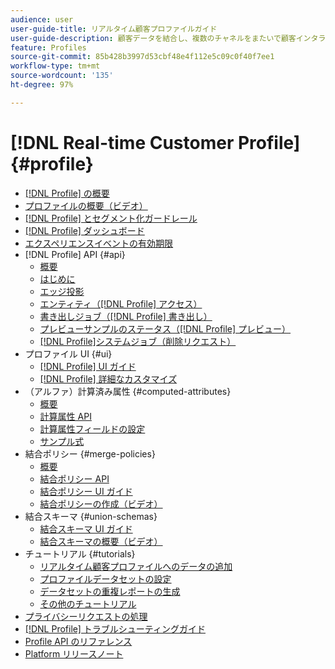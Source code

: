 ```yaml
---
audience: user
user-guide-title: リアルタイム顧客プロファイルガイド
user-guide-description: 顧客データを結合し、複数のチャネルをまたいで顧客インタラクションの全体像を作り出します。
feature: Profiles
source-git-commit: 85b428b3997d53cbf48e4f112e5c09c0f40f7ee1
workflow-type: tm+mt
source-wordcount: '135'
ht-degree: 97%

---
```



# [!DNL Real-time Customer Profile] {#profile}

* [[!DNL Profile] の概要](home.md)
* [プロファイルの概要（ビデオ）](video/profile-overview.md)
* [[!DNL Profile] とセグメント化ガードレール](guardrails.md)
* [[!DNL Profile] ダッシュボード](ui/profile-dashboard.md)
* [エクスペリエンスイベントの有効期限](event-expirations.md)
* [!DNL Profile] API {#api}
   * [概要](api/overview.md)
   * [はじめに](api/getting-started.md)
   * [エッジ投影](api/edge-projections.md)
   * [エンティティ（[!DNL Profile] アクセス）](api/entities.md)
   * [書き出しジョブ（[!DNL Profile] 書き出し）](api/export-jobs.md)
   * [プレビューサンプルのステータス（[!DNL Profile] プレビュー）](api/preview-sample-status.md)
   * [[!DNL Profile]システムジョブ（削除リクエスト）](api/profile-system-jobs.md)
* プロファイル UI {#ui}
   * [[!DNL Profile] UI ガイド](ui/user-guide.md)
   * [[!DNL Profile] 詳細なカスタマイズ](ui/profile-customization.md)
* （アルファ）計算済み属性 {#computed-attributes}
   * [概要](computed-attributes/overview.md)
   * [計算属性 API](computed-attributes/ca-api.md)
   * [計算属性フィールドの設定](computed-attributes/configure-api.md)
   * [サンプル式](computed-attributes/expressions.md)
* 結合ポリシー {#merge-policies}
   * [概要](merge-policies/overview.md)
   * [結合ポリシー API](api/merge-policies.md)
   * [結合ポリシー UI ガイド](merge-policies/ui-guide.md)
   * [結合ポリシーの作成（ビデオ）](video/create-merge-policies.md)
* 結合スキーマ {#union-schemas}
   * [結合スキーマ UI ガイド](ui/union-schema.md)
   * [結合スキーマの概要（ビデオ）](video/union-schemas-overview.md)
* チュートリアル {#tutorials}
   * [リアルタイム顧客プロファイルへのデータの追加](tutorials/add-profile-data.md)
   * [プロファイルデータセットの設定](tutorials/dataset-configuration.md)
   * [データセットの重複レポートの生成](tutorials/dataset-overlap-report.md)
   * [その他のチュートリアル](https://experienceleague.adobe.com/docs/platform-learn/tutorials/overview.html?lang=ja)
* [プライバシーリクエストの処理](privacy.md)
* [[!DNL Profile] トラブルシューティングガイド](troubleshooting.md)
* [Profile API のリファレンス](https://www.adobe.com/go/profile-apis-jp)
* [Platform リリースノート](https://docs.adobe.com/content/help/ja-JP/experience-platform/release-notes/latest.html)
